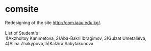 # comsite
Redesigning of the site http://com.iaau.edu.kg/. <br><br>
List of Student's : <br>
1)Akzholtoy Kanimetova,
2)Aba-Bakri Ibragimov,
3)Gulzat Umetalieva,
4)Alina Zhakypova,
5)Kalzira Sabytakunova.


